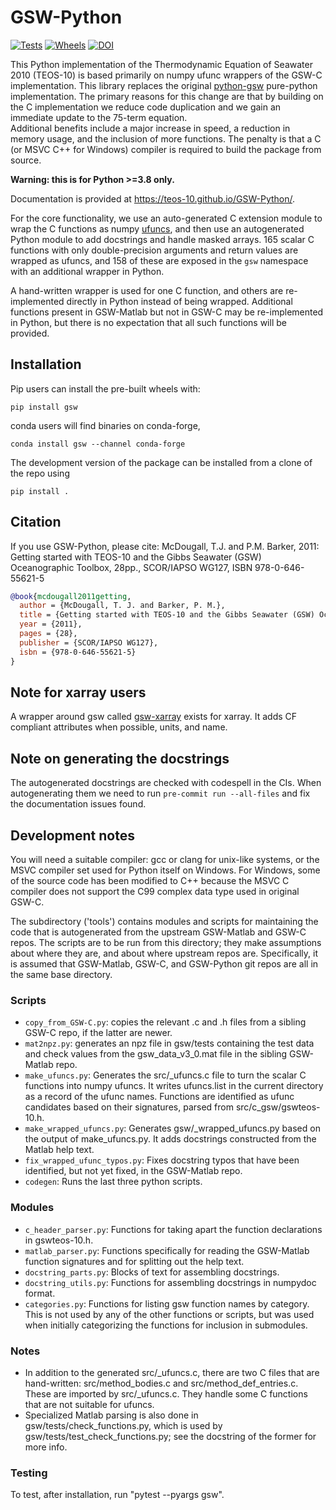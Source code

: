 # GSW-Python

[![Tests](https://github.com/TEOS-10/GSW-Python/actions/workflows/tests.yml/badge.svg)](https://github.com/TEOS-10/GSW-Python/actions/workflows/tests.yml)
[![Wheels](https://github.com/TEOS-10/GSW-Python/actions/workflows/cibuildwheel.yml/badge.svg)](https://github.com/TEOS-10/GSW-Python/actions/workflows/cibuildwheel.yml)
[![DOI](https://zenodo.org/badge/86503067.svg)](https://zenodo.org/badge/latestdoi/86503067)


This Python implementation of the Thermodynamic Equation of Seawater 2010 (TEOS-10) is based primarily on numpy ufunc wrappers of the GSW-C implementation.
This library replaces the original [python-gsw](https://github.com/TEOS-10/python-gsw) pure-python implementation.
The primary reasons for this change are that by building on the C implementation we reduce code duplication and we gain an immediate update to the 75-term equation.  
Additional benefits include a major increase in speed,
a reduction in memory usage,
and the inclusion of more functions.
The penalty is that a C (or MSVC C++ for Windows) compiler is required to build the package from source.

**Warning: this is for Python >=3.8 only.**

Documentation is provided at https://teos-10.github.io/GSW-Python/.

For the core functionality, we use an auto-generated C extension
module to wrap the C functions as numpy [ufuncs](https://docs.scipy.org/doc/numpy/reference/ufuncs.html),
and then use an autogenerated Python module to add docstrings and handle masked arrays.
165 scalar C functions with only double-precision arguments and return values are wrapped as ufuncs,
and 158 of these are exposed in the ``gsw`` namespace with an additional wrapper in Python.

A hand-written wrapper is used for one C function, and others are re-implemented directly in Python instead of being wrapped.
Additional functions present in GSW-Matlab but not in GSW-C may be re-implemented in Python,
but there is no expectation that all such functions will be provided.

## Installation

Pip users can install the pre-built wheels with:

```shell
pip install gsw
```

conda users will find binaries on conda-forge,

```shell
conda install gsw --channel conda-forge
```

The development version of the package can be installed from a clone of the repo using

```shell
pip install .
```

## Citation

If you use GSW-Python, please cite: McDougall, T.J. and P.M. Barker, 2011: Getting started with TEOS-10 and the Gibbs Seawater (GSW) Oceanographic Toolbox, 28pp., SCOR/IAPSO WG127, ISBN 978-0-646-55621-5

```bibtex
@book{mcdougall2011getting,
  author = {McDougall, T. J. and Barker, P. M.},
  title = {Getting started with TEOS-10 and the Gibbs Seawater (GSW) Oceanographic Toolbox},
  year = {2011},
  pages = {28},
  publisher = {SCOR/IAPSO WG127},
  isbn = {978-0-646-55621-5}
}
```

## Note for xarray users

A wrapper around gsw called [gsw-xarray](https://github.com/DocOtak/gsw-xarray) exists for xarray.
It adds CF compliant attributes when possible, units, and name.

## Note on generating the docstrings

The autogenerated docstrings are checked with codespell in the CIs.
When autogenerating them we need to run ``pre-commit run --all-files`` and fix the documentation issues found.

## Development notes

You will need a suitable compiler:
gcc or clang for unix-like systems,
or the MSVC compiler set used for Python itself on Windows.
For Windows, some of the source code has been modified to C++ because the MSVC C compiler does not support the
C99 complex data type used in original GSW-C.

The subdirectory ('tools') contains modules and scripts for
maintaining the code that is autogenerated from the upstream
GSW-Matlab and GSW-C repos.  The scripts are to be run from
this directory; they make assumptions about where they
are, and about where upstream repos are.  Specifically, it
is assumed that GSW-Matlab, GSW-C, and GSW-Python git repos
are all in the same base directory.

### Scripts
- `copy_from_GSW-C.py`: copies the relevant .c and .h files from a
    sibling GSW-C repo, if the latter are newer.
- `mat2npz.py`: generates an npz file in gsw/tests containing the
    test data and check values from the gsw_data_v3_0.mat file
    in the sibling GSW-Matlab repo.
- `make_ufuncs.py`: Generates the src/_ufuncs.c file to turn the
    scalar C functions into numpy ufuncs.  It writes ufuncs.list
    in the current directory as a record of the ufunc names.
    Functions are identified as ufunc candidates based on their
    signatures, parsed from src/c_gsw/gswteos-10.h.
- `make_wrapped_ufuncs.py`: Generates gsw/_wrapped_ufuncs.py based on
    the output of make_ufuncs.py.  It adds docstrings constructed
    from the Matlab help text.
- `fix_wrapped_ufunc_typos.py`: Fixes docstring typos that have been
    identified, but not yet fixed, in the GSW-Matlab repo.
- `codegen`: Runs the last three python scripts.

### Modules
- `c_header_parser.py`: Functions for taking apart the function
    declarations in gswteos-10.h.
- `matlab_parser.py`: Functions specifically for reading the GSW-Matlab
    function signatures and for splitting out the help text.
- `docstring_parts.py`: Blocks of text for assembling docstrings.
- `docstring_utils.py`: Functions for assembling docstrings in numpydoc
    format.
- `categories.py`: Functions for listing gsw function names by category.
    This is not used by any of the other functions or scripts, but
    was used when initially categorizing the functions for inclusion
    in submodules.

### Notes

- In addition to the generated src/_ufuncs.c, there are two C files
    that are hand-written: src/method_bodies.c and src/method_def_entries.c.
    These are imported by src/_ufuncs.c. They handle some C functions
    that are not suitable for ufuncs.
- Specialized Matlab parsing is also done in gsw/tests/check_functions.py,
    which is used by gsw/tests/test_check_functions.py; see the docstring
    of the former for more info.

### Testing

To test, after installation, run "pytest --pyargs gsw".
